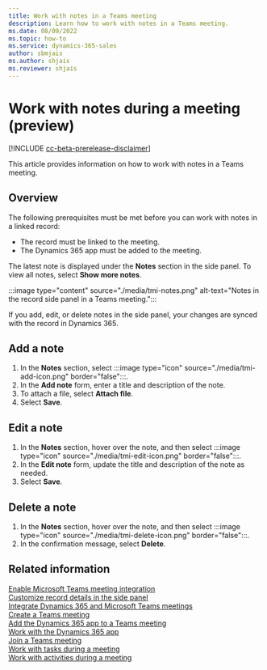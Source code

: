 ```yaml
---
title: Work with notes in a Teams meeting
description: Learn how to work with notes in a Teams meeting.
ms.date: 08/09/2022
ms.topic: how-to
ms.service: dynamics-365-sales
author: sbmjais
ms.author: shjais
ms.reviewer: shjais 
---
```


# Work with notes during a meeting (preview)

[!INCLUDE [cc-beta-prerelease-disclaimer](../../includes/cc-beta-prerelease-disclaimer.md)]

This article provides information on how to work with notes in a Teams meeting.

## Overview

The following prerequisites must be met before you can work with notes in a linked record:

- The record must be linked to the meeting.
- The Dynamics 365 app must be added to the meeting.

The latest note is displayed under the **Notes** section in the side panel. To view all notes, select **Show more notes**.

:::image type="content" source="./media/tmi-notes.png" alt-text="Notes in the record side panel in a Teams meeting.":::

If you add, edit, or delete notes in the side panel, your changes are synced with the record in Dynamics 365.

## Add a note

1. In the **Notes** section, select :::image type="icon" source="./media/tmi-add-icon.png" border="false":::.
1. In the **Add note** form, enter a title and description of the note.
1. To attach a file, select **Attach file**.
1. Select **Save**.

## Edit a note

1. In the **Notes** section, hover over the note, and then select :::image type="icon" source="./media/tmi-edit-icon.png" border="false":::.
1. In the **Edit note** form, update the title and description of the note as needed.
1. Select **Save**.

## Delete a note

1. In the **Notes** section, hover over the note, and then select :::image type="icon" source="./media/tmi-delete-icon.png" border="false":::.
1. In the confirmation message, select **Delete**.

## Related information

[Enable Microsoft Teams meeting integration](enable-teams-meeting-integration.md)    
[Customize record details in the side panel](customize-record-side-panel.md)   
[Integrate Dynamics 365 and Microsoft Teams meetings](teams-meeting-integration.md)    
[Create a Teams meeting](create-teams-meeting.md)   
[Add the Dynamics 365 app to a Teams meeting](add-d365-app.md)   
[Work with the Dynamics 365 app](work-with-d365-app.md)     
[Join a Teams meeting](join-teams-meeting.md)   
[Work with tasks during a meeting](work-with-tasks.md)   
[Work with activities during a meeting](work-with-activities.md)   
 
